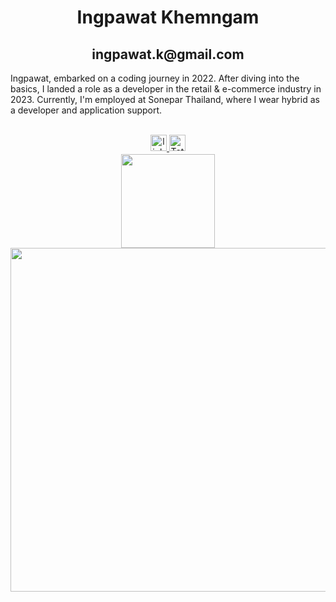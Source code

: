 <h1 align="center">Ingpawat Khemngam</h1>
<h2 align="center">ingpawat.k@gmail.com</h2>
<p>Ingpawat, embarked on a coding journey in 2022. After diving into the basics, I landed a role as a developer in the retail & e-commerce industry in 2023. Currently, I'm employed at Sonepar Thailand, where I wear hybrid as a developer and application support.</p>

<div align="center">
  </br>
  <a href="https://linkedin.com/in/ingpawat" target="_blank">
        <img height="26"
        src=https://img.shields.io/badge/linkedin-%231E77B5.svg?&style=for-the-badge&logo=linkedin&logoColor=white
        alt=linkedin style="margin-bottom: 5px;" />
  </a>
  <a href="https://wakatime.com/@019db2de-8494-4d62-a8c3-b9c3735977ba">
        <img height="26" src="https://wakatime.com/badge/user/019db2de-8494-4d62-a8c3-b9c3735977ba.svg"
        alt="Total time coded since Sep 29 2022" />
  </a>
</div>

<div align="center">
  <img height="150px" width="auto"
    src="https://wakatime.com/share/@Ingpawat/da88fbdd-f80f-4142-9abd-e0cc5115f2b6.svg"></img>
</div>

<div align="center">
  <img height="550"
      src="https://wakatime.com/share/@Ingpawat/4d170bd3-7b77-4552-9250-fd79bd7e453f.svg"></img>
</div>
